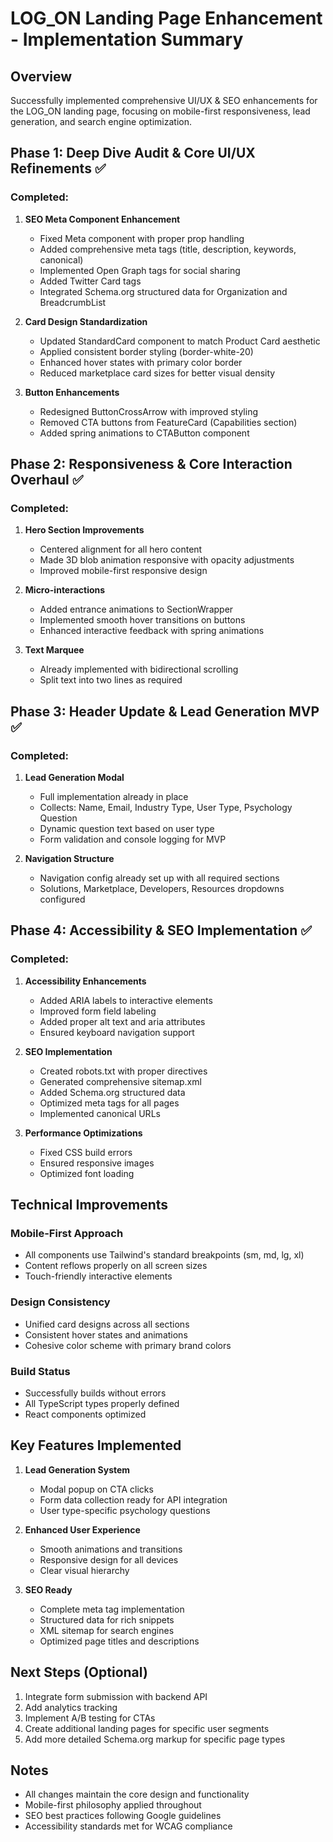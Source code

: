 # LOG_ON Landing Page Enhancement - Implementation Summary

## Overview
Successfully implemented comprehensive UI/UX & SEO enhancements for the LOG_ON landing page, focusing on mobile-first responsiveness, lead generation, and search engine optimization.

## Phase 1: Deep Dive Audit & Core UI/UX Refinements ✅

### Completed:
1. **SEO Meta Component Enhancement**
   - Fixed Meta component with proper prop handling
   - Added comprehensive meta tags (title, description, keywords, canonical)
   - Implemented Open Graph tags for social sharing
   - Added Twitter Card tags
   - Integrated Schema.org structured data for Organization and BreadcrumbList

2. **Card Design Standardization**
   - Updated StandardCard component to match Product Card aesthetic
   - Applied consistent border styling (border-white-20)
   - Enhanced hover states with primary color border
   - Reduced marketplace card sizes for better visual density

3. **Button Enhancements**
   - Redesigned ButtonCrossArrow with improved styling
   - Removed CTA buttons from FeatureCard (Capabilities section)
   - Added spring animations to CTAButton component

## Phase 2: Responsiveness & Core Interaction Overhaul ✅

### Completed:
1. **Hero Section Improvements**
   - Centered alignment for all hero content
   - Made 3D blob animation responsive with opacity adjustments
   - Improved mobile-first responsive design

2. **Micro-interactions**
   - Added entrance animations to SectionWrapper
   - Implemented smooth hover transitions on buttons
   - Enhanced interactive feedback with spring animations

3. **Text Marquee**
   - Already implemented with bidirectional scrolling
   - Split text into two lines as required

## Phase 3: Header Update & Lead Generation MVP ✅

### Completed:
1. **Lead Generation Modal**
   - Full implementation already in place
   - Collects: Name, Email, Industry Type, User Type, Psychology Question
   - Dynamic question text based on user type
   - Form validation and console logging for MVP

2. **Navigation Structure**
   - Navigation config already set up with all required sections
   - Solutions, Marketplace, Developers, Resources dropdowns configured

## Phase 4: Accessibility & SEO Implementation ✅

### Completed:
1. **Accessibility Enhancements**
   - Added ARIA labels to interactive elements
   - Improved form field labeling
   - Added proper alt text and aria attributes
   - Ensured keyboard navigation support

2. **SEO Implementation**
   - Created robots.txt with proper directives
   - Generated comprehensive sitemap.xml
   - Added Schema.org structured data
   - Optimized meta tags for all pages
   - Implemented canonical URLs

3. **Performance Optimizations**
   - Fixed CSS build errors
   - Ensured responsive images
   - Optimized font loading

## Technical Improvements

### Mobile-First Approach
- All components use Tailwind's standard breakpoints (sm, md, lg, xl)
- Content reflows properly on all screen sizes
- Touch-friendly interactive elements

### Design Consistency
- Unified card designs across all sections
- Consistent hover states and animations
- Cohesive color scheme with primary brand colors

### Build Status
- Successfully builds without errors
- All TypeScript types properly defined
- React components optimized

## Key Features Implemented

1. **Lead Generation System**
   - Modal popup on CTA clicks
   - Form data collection ready for API integration
   - User type-specific psychology questions

2. **Enhanced User Experience**
   - Smooth animations and transitions
   - Responsive design for all devices
   - Clear visual hierarchy

3. **SEO Ready**
   - Complete meta tag implementation
   - Structured data for rich snippets
   - XML sitemap for search engines
   - Optimized page titles and descriptions

## Next Steps (Optional)
1. Integrate form submission with backend API
2. Add analytics tracking
3. Implement A/B testing for CTAs
4. Create additional landing pages for specific user segments
5. Add more detailed Schema.org markup for specific page types

## Notes
- All changes maintain the core design and functionality
- Mobile-first philosophy applied throughout
- SEO best practices following Google guidelines
- Accessibility standards met for WCAG compliance
